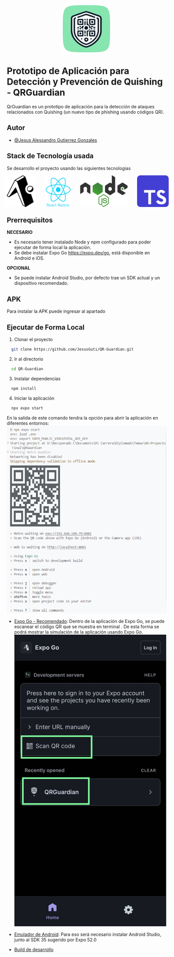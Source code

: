 <div style="text-align: center;">
  <img src="assets/readme/QRGuardian-Logo.png" alt="Logo">
</div>

# Prototipo de Aplicación para Detección y Prevención de Quishing - QRGuardian



QrGuardian es un prototipo de aplicación para la detección de ataques relacionados con Quishing (un nuevo tipo de phishing usando códigos QR).

## Autor

- [@Jesus Alessandro Gutierrez Gonzales](https://github.com/JesusGuti)

## Stack de Tecnología usada
Se desarrollo el proyecto usando las siguientes tecnologias
<div style="display: flex; flex-direction:row; text-align: center; gap: 30px; justify-content: center;">
  <img src="assets/readme/expo.webp" alt="Expo PNG" width="100" height="100">
  <img src="assets/readme/react-native.png" alt="Expo PNG" width="80" height="100">
  <img src="assets/readme/node.png" alt="Node" width="150" height="100">
  <img src="assets/readme/typescript.png" alt="Typescript" width="100" height="100" style="border-radius: 10px;">
</div>

## Prerrequisitos
**NECESARIO**

- Es necesario tener instalado Node y npm configurado para poder ejecutar de forma local la aplicación.
- Se debe instalar Expo Go https://expo.dev/go, está disponible en Android e iOS.

**OPCIONAL**

- Se puede instalar Android Studio, por defecto trae un SDK actual y un dispositivo recomendado.

## APK
Para instalar la APK puede ingresar al apartado 

## Ejecutar de Forma Local

1. Clonar el proyecto

```bash
  git clone https://github.com/JesusGuti/QR-Guardian.git
```

2. Ir al directorio

```bash
  cd QR-Guardian
```

3. Instalar dependencias

```bash
  npm install
```

4. Iniciar la aplicación 

```bash
  npx expo start
```

En la salida de este comando tendra la opción para abrir la aplicación en diferentes entornos:
![Salida del comando npx expo start](assets/readme/salida-expo.png)
- [Expo Go - Recomendado](https://expo.dev/go):  Dentro de la aplicación de Expo Go, se puede  escanear el código QR que se muestra en terminal . De esta forma se podrá mostrar la simulación de la aplicación usando Expo Go.
![Expo Go](assets/readme/expoGo.png)

- [Emulador de Android](https://docs.expo.dev/workflow/android-studio-emulator/): Para eso será necesario instalar Android Studio, junto al SDK 35 sugerido por Expo 52.0 

- [Build de desarrollo](https://docs.expo.dev/develop/development-builds/introduction/)

